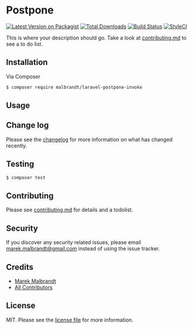 # Postpone

[![Latest Version on Packagist][ico-version]][link-packagist]
[![Total Downloads][ico-downloads]][link-downloads]
[![Build Status][ico-travis]][link-travis]
[![StyleCI][ico-styleci]][link-styleci]

This is where your description should go. Take a look at [contributing.md](contributing.md) to see a to do list.

## Installation

Via Composer

``` bash
$ composer require malbrandt/laravel-postpone-invoke
```

## Usage

## Change log

Please see the [changelog](changelog.md) for more information on what has changed recently.

## Testing

``` bash
$ composer test
```

## Contributing

Please see [contributing.md](contributing.md) for details and a todolist.

## Security

If you discover any security related issues, please email marek.malbrandt@gmail.com instead of using the issue tracker.

## Credits

- [Marek Malbrandt][link-author]
- [All Contributors][link-contributors]

## License

MIT. Please see the [license file](license.md) for more information.

[ico-version]: https://img.shields.io/packagist/v/malbrandt/laravel-postpone-invoke.svg?style=flat-square
[ico-downloads]: https://img.shields.io/packagist/dt/malbrandt/laravel-postpone-invoke.svg?style=flat-square
[ico-travis]: https://img.shields.io/travis/malbrandt/laravel-postpone-invoke/master.svg?style=flat-square
[ico-styleci]: https://styleci.io/repos/12345678/shield

[link-packagist]: https://packagist.org/packages/malbrandt/laravel-postpone-invoke
[link-downloads]: https://packagist.org/packages/malbrandt/laravel-postpone-invoke
[link-travis]: https://travis-ci.org/malbrandt/laravel-postpone-invoke
[link-styleci]: https://styleci.io/repos/12345678
[link-author]: https://github.com/malbrandt
[link-contributors]: ../../contributors
